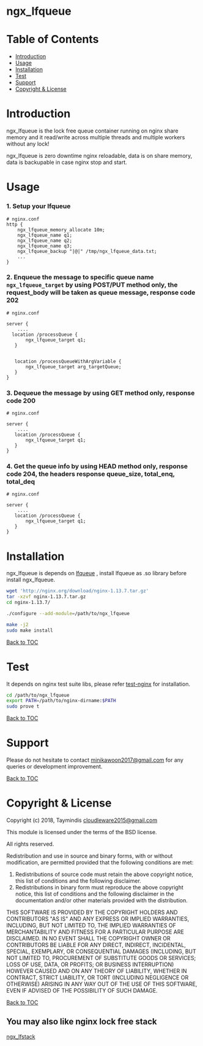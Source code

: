 # ngx_lfqueue


Table of Contents
=================

* [Introduction](#introduction)
* [Usage](#usage)
* [Installation](#installation)
* [Test](#test)
* [Support](#support)
* [Copyright & License](#copyright--license)

Introduction
============

ngx_lfqueue is the lock free queue container running on nginx share memory and it read/write across multiple threads and multiple workers without any lock!

ngx_lfqueue is zero downtime nginx reloadable, data is on share memory, data is backupable in case nginx stop and start.


Usage
=======
### 1. Setup your lfqueue
```nginx
# nginx.conf
http {
    ngx_lfqueue_memory_allocate 10m;
    ngx_lfqueue_name q1;
    ngx_lfqueue_name q2;
    ngx_lfqueue_name q3;
    ngx_lfqueue_backup "|@|" /tmp/ngx_lfqueue_data.txt;	
    ...
}
```

### 2. Enqueue the message to specific queue name `ngx_lfqueue_target` by using POST/PUT method only, the request_body will be taken as queue message, response code 202
```nginx
# nginx.conf

server {
    ....
  location /processQueue {
       ngx_lfqueue_target q1;
   }


   location /processQueueWithArgVariable {
       ngx_lfqueue_target arg_targetQueue;
   }
}
```

### 3. Dequeue the message by using GET method only, response code 200
```nginx
# nginx.conf

server {
    ....
   location /processQueue {
       ngx_lfqueue_target q1;
   }
}
```


### 4. Get the queue info by using HEAD method only, response code 204, the headers response queue_size, total_enq, total_deq
```nginx
# nginx.conf

server {
    ....
   location /processQueue {
       ngx_lfqueue_target q1;
   }
}
```



Installation
============

ngx_lfqueue is depends on [lfqueue](https://github.com/Taymindis/lfqueue) , install lfqueue as .so library before install ngx_lfqueue.


```bash
wget 'http://nginx.org/download/nginx-1.13.7.tar.gz'
tar -xzvf nginx-1.13.7.tar.gz
cd nginx-1.13.7/

./configure --add-module=/path/to/ngx_lfqueue

make -j2
sudo make install
```

[Back to TOC](#table-of-contents)


Test
=====

It depends on nginx test suite libs, please refer [test-nginx](https://github.com/openresty/test-nginx) for installation.


```bash
cd /path/to/ngx_lfqueue
export PATH=/path/to/nginx-dirname:$PATH 
sudo prove t
```

[Back to TOC](#table-of-contents)

Support
=======

Please do not hesitate to contact minikawoon2017@gmail.com for any queries or development improvement.


[Back to TOC](#table-of-contents)

Copyright & License
===================

Copyright (c) 2018, Taymindis <cloudleware2015@gmail.com>

This module is licensed under the terms of the BSD license.

All rights reserved.

Redistribution and use in source and binary forms, with or without
modification, are permitted provided that the following conditions are met:

1. Redistributions of source code must retain the above copyright notice, this
   list of conditions and the following disclaimer.
2. Redistributions in binary form must reproduce the above copyright notice,
   this list of conditions and the following disclaimer in the documentation
   and/or other materials provided with the distribution.

THIS SOFTWARE IS PROVIDED BY THE COPYRIGHT HOLDERS AND CONTRIBUTORS "AS IS" AND
ANY EXPRESS OR IMPLIED WARRANTIES, INCLUDING, BUT NOT LIMITED TO, THE IMPLIED
WARRANTIES OF MERCHANTABILITY AND FITNESS FOR A PARTICULAR PURPOSE ARE
DISCLAIMED. IN NO EVENT SHALL THE COPYRIGHT OWNER OR CONTRIBUTORS BE LIABLE FOR
ANY DIRECT, INDIRECT, INCIDENTAL, SPECIAL, EXEMPLARY, OR CONSEQUENTIAL DAMAGES
(INCLUDING, BUT NOT LIMITED TO, PROCUREMENT OF SUBSTITUTE GOODS OR SERVICES;
LOSS OF USE, DATA, OR PROFITS; OR BUSINESS INTERRUPTION) HOWEVER CAUSED AND
ON ANY THEORY OF LIABILITY, WHETHER IN CONTRACT, STRICT LIABILITY, OR TORT
(INCLUDING NEGLIGENCE OR OTHERWISE) ARISING IN ANY WAY OUT OF THE USE OF THIS
SOFTWARE, EVEN IF ADVISED OF THE POSSIBILITY OF SUCH DAMAGE.

[Back to TOC](#table-of-contents)



## You may also like nginx lock free stack 

[ngx_lfstack](https://github.com/Taymindis/ngx_lfstack)
